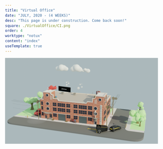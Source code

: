 ```yaml
---
title: "Virtual Office"
date: "JULY, 2020 - (4 WEEKS)"
desc: "This page is under construction. Come back soon!"
square: ./VirtualOffice/CI.png
order: 4
worktype: "notux"
content: "index"
useTemplate: true
---
```

<style>

</style>

<div >
    <img src = "./VirtualOffice/dayMode.png" > 
</div>

